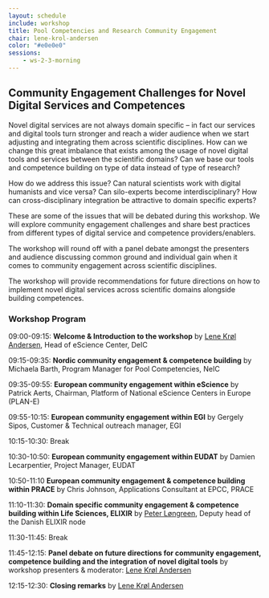 ```yaml
---
layout: schedule
include: workshop
title: Pool Competencies and Research Community Engagement
chair: lene-krol-andersen
color: "#e0e0e0"
sessions:
    - ws-2-3-morning
---
```


## Community Engagement Challenges for Novel Digital Services and Competences

<!--Modern research requires novel digital services and competences that combine
software, tools, data and computing across different institutions and across
heterogeneous environments. This session will explore the experiences from
different community engagement set-ups and share best practice on how these
digital services are integrated into our respective research communities
alongside the needed competences. This session will present challenges from
research communities, research infrastructure providers and data service
providers in their respective missions to enhance the use and implementation of
novel digital services. The workshop will host a panel debate between the
workshop speakers and workshop attendances, in order to openly reflect upon
existing challenges and best practices to improve community and competence
integration across disciplines, institutions and countries.
-->

Novel digital services are not always domain specific – in fact our services and digital tools turn stronger and reach a wider audience when we start adjusting and integrating them across scientific disciplines. How can we change this great imbalance that exists among the usage of novel digital tools and services between the scientific domains? Can we base our tools and competence building on type of data instead of type of research?

How do we address this issue? Can natural scientists work with digital humanists and vice versa? Can silo-experts become interdisciplinary? How can cross-disciplinary integration be attractive to domain specific experts? 

These are some of the issues that will be debated during this workshop. We will explore community engagement challenges and share best practices from different types of digital service and competence providers/enablers.

The workshop will round off with a panel debate amongst the presenters and audience discussing common ground and individual gain when it comes to community engagement across scientific disciplines.

The workshop will provide recommendations for future directions on how to implement novel digital services across scientific domains alongside building competences.

<h3 id="agenda">Workshop Program</h3>

09:00-09:15: 	<b>Welcome & Introduction to the workshop</b>
by <a href="http://neic2017.nordforsk.org/people/lene-krol-andersen/">Lene Krøl Andersen</a>, Head of eScience Center, DeIC

09:15-09:35: 	<b>Nordic community engagement & competence building</b>
by Michaela Barth, Program Manager for Pool Competencies, NeIC 

09:35-09:55: 	<b>European community engagement within eScience</b>
by Patrick Aerts, Chairman, Platform of National eScience Centers in Europe (PLAN-E)

09:55-10:15: 	<b>European community engagement within EGI</b>
by Gergely Sipos, Customer & Technical outreach manager, EGI

10:15-10:30: 	Break

10:30-10:50: 	<b>European community engagement within EUDAT</b>
by Damien Lecarpentier, Project Manager, EUDAT

10:50-11:10	<b>European community engagement & competence building within PRACE</b>
by Chris Johnson, Applications Consultant at EPCC, PRACE

11:10-11:30: 	<b>Domain specific community engagement & competence building within Life Sciences, ELIXIR</b>
by <a href="http://neic2017.nordforsk.org/people/peter-longreen/">Peter Løngreen</a>, Deputy head of the Danish ELIXIR node

11:30-11:45:	Break

11:45-12:15: 	<b>Panel debate on future directions for community engagement, competence building and the integration of novel digital tools</b>
by workshop presenters & moderator: <a href="http://neic2017.nordforsk.org/people/lene-krol-andersen/">Lene Krøl Andersen</a>

12:15-12:30: 	<b>Closing remarks</b> by
		<a href="http://neic2017.nordforsk.org/people/lene-krol-andersen/">Lene Krøl Andersen</a>

